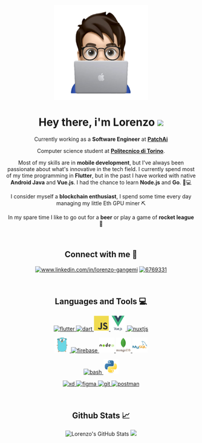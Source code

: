 <div align="center">
  
<img src="https://github.com/GangemiLorenzo/GangemiLorenzo/blob/main/memoji.png" width="250px">
<h1 align="center">Hey there, i'm Lorenzo <img src="https://media.giphy.com/media/hvRJCLFzcasrR4ia7z/giphy.gif" width="25px"></h1>


Currently working as a **Software Engineer** at [**PatchAi**](https://www.patchai.io/) 

Computer science student at [**Politecnico di Torino**](https://www.polito.it/).

Most of my skills are in **mobile development**, but I've always been passionate about what's innovative in the tech field.
I currently spend most of my time programming in **Flutter**, but in the past I have worked with native **Android Java** and **Vue.js**.
I had the chance to learn **Node.js** and **Go**. 📱💻

I consider myself a **blockchain enthusiast**, I spend some time every day managing my little Eth GPU miner ⛏️

In my spare time I like to go out for a **beer** or play a game of **rocket league** 🍺

</div>
<br/>

<div align="center">

## Connect with me 📝

<a href="https://linkedin.com/in/lorenzo-gangemi" target="blank"><img align="center" src="https://raw.githubusercontent.com/rahuldkjain/github-profile-readme-generator/master/src/images/icons/Social/linked-in-alt.svg" alt="www.linkedin.com/in/lorenzo-gangemi" height="30" width="40" /></a>
<a href="https://stackoverflow.com/users/6769331" target="blank"><img align="center" src="https://raw.githubusercontent.com/rahuldkjain/github-profile-readme-generator/master/src/images/icons/Social/stack-overflow.svg" alt="6769331" height="30" width="40" /></a>
 
</div>
<br/>

<div align="center">

## Languages and Tools 💻

<p> 
  <a href="https://flutter.dev" target="_blank" rel="noreferrer"> 
    <img src="https://www.vectorlogo.zone/logos/flutterio/flutterio-icon.svg" alt="flutter" width="40" height="40"/> 
  </a>
  <a href="https://dart.dev" target="_blank" rel="noreferrer"> 
    <img src="https://www.vectorlogo.zone/logos/dartlang/dartlang-icon.svg" alt="dart" width="40" height="40"/> 
  </a> 
  <a href="https://developer.mozilla.org/en-US/docs/Web/JavaScript" target="_blank" rel="noreferrer"> 
    <img src="https://raw.githubusercontent.com/devicons/devicon/master/icons/javascript/javascript-original.svg" alt="javascript" width="40" height="40"/> 
  </a> 
  <a href="https://vuejs.org/" target="_blank" rel="noreferrer"> 
    <img src="https://raw.githubusercontent.com/devicons/devicon/master/icons/vuejs/vuejs-original-wordmark.svg" alt="vuejs" width="40" height="40"/> 
  </a> 
  <a href="https://nuxtjs.org/" target="_blank" rel="noreferrer">
    <img src="https://www.vectorlogo.zone/logos/nuxtjs/nuxtjs-icon.svg" alt="nuxtjs" width="40" height="40"/> 
  </a> 
</p>

<p>
  <a href="https://golang.org" target="_blank" rel="noreferrer"> 
    <img src="https://raw.githubusercontent.com/devicons/devicon/master/icons/go/go-original.svg" alt="go" width="40" height="40"/> 
  </a> 
  <a href="https://firebase.google.com/" target="_blank" rel="noreferrer"> 
    <img src="https://www.vectorlogo.zone/logos/firebase/firebase-icon.svg" alt="firebase" width="40" height="40"/> 
  </a>  
   <a href="https://nodejs.org" target="_blank" rel="noreferrer"> 
     <img src="https://raw.githubusercontent.com/devicons/devicon/master/icons/nodejs/nodejs-original-wordmark.svg" alt="nodejs" width="40" height="40"/> 
  </a> 
  <a href="https://www.mongodb.com/" target="_blank" rel="noreferrer"> 
    <img src="https://raw.githubusercontent.com/devicons/devicon/master/icons/mongodb/mongodb-original-wordmark.svg" alt="mongodb" width="40" height="40"/> 
  </a> 
  <a href="https://www.mysql.com/" target="_blank" rel="noreferrer"> 
    <img src="https://raw.githubusercontent.com/devicons/devicon/master/icons/mysql/mysql-original-wordmark.svg" alt="mysql" width="40" height="40"/> 
  </a>
</p>

<p>
  <a href="https://www.gnu.org/software/bash/" target="_blank" rel="noreferrer"> 
    <img src="https://www.vectorlogo.zone/logos/gnu_bash/gnu_bash-icon.svg" alt="bash" width="40" height="40"/>
  </a> 
   <a href="https://www.python.org" target="_blank" rel="noreferrer"> 
     <img src="https://raw.githubusercontent.com/devicons/devicon/master/icons/python/python-original.svg" alt="python" width="40" height="40"/> 
  </a> 
</p>


<p>
  <a href="https://www.adobe.com/products/xd.html" target="_blank" rel="noreferrer"> 
    <img src="https://cdn.worldvectorlogo.com/logos/adobe-xd.svg" alt="xd" width="40" height="40"/> 
  </a>
  <a href="https://www.figma.com/" target="_blank" rel="noreferrer"> 
    <img src="https://www.vectorlogo.zone/logos/figma/figma-icon.svg" alt="figma" width="40" height="40"/> 
  </a> 
  <a href="https://git-scm.com/" target="_blank" rel="noreferrer"> 
    <img src="https://www.vectorlogo.zone/logos/git-scm/git-scm-icon.svg" alt="git" width="40" height="40"/> 
  </a> 
  <a href="https://postman.com" target="_blank" rel="noreferrer"> 
    <img src="https://www.vectorlogo.zone/logos/getpostman/getpostman-icon.svg" alt="postman" width="40" height="40"/> 
  </a> 
</p>
  
</div>
<br/>  
 
<div align="center">

## Github Stats 📈

  <img width="48%" src="https://github-readme-stats.vercel.app/api?username=gangemilorenzo&show_icons=true&theme=tokyonight&bg_color=22272E&title_color=e70d82&text_color=18e7c4&locale=en&hide_border=true" alt="Lorenzo's GitHub Stats" />
  <img width="51%" src="https://github-readme-streak-stats.herokuapp.com/?user=gangemilorenzo&theme=tokyonight&hide_border=true&date_format=M%20j%5B%2C%20Y%5D&background=22272E&sideLabels=e70d82&dates=18e7c4&sideNums=18e7c4&currStreakNum=18e7c4&currStreakLabel=e70d82&fire=e70d82&ring=e70d82&stroke=22272E" />
  
</div>

 
